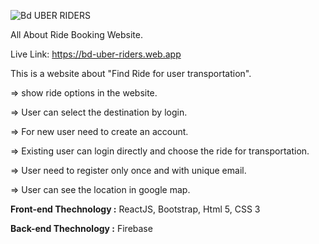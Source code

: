 ![Bd UBER RIDERS](https://user-images.githubusercontent.com/75713983/116687945-cb5f1100-a9d7-11eb-8d7d-c9be3068d4df.png)



All About Ride Booking Website.

Live Link: https://bd-uber-riders.web.app

This is a website about "Find Ride for user transportation". 

=> show ride options in the website.

=> User can select the destination by login.

=> For new user need to create an account.

=> Existing user can login directly and choose the ride for transportation.

=> User need to register only once and with unique email.

=> User can see the location in google map.


**Front-end Thechnology :**
ReactJS, 
Bootstrap,
Html 5,
CSS 3 

**Back-end Thechnology :**
Firebase
